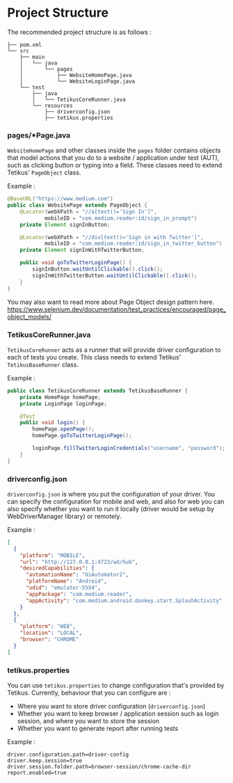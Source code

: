 # Project Structure

The recommended project structure is as follows :
```
├── pom.xml
└── src
    ├── main
    │   └── java
    │       └── pages
    │           ├── WebsiteHomePage.java
    │           └── WebsiteLoginPage.java
    └── test
        ├── java
        │   └── TetikusCoreRunner.java
        └── resources
            ├── driverconfig.json
            ├── tetikus.properties
```

### pages/*Page.java
`WebsiteHomePage` and other classes inside the `pages` folder contains objects that model actions that you do to a website / application under test (AUT), such as clicking button or typing into a field. These classes need to extend Tetikus' `PageObject` class.

Example :
```java
@BaseURL("https://www.medium.com")
public class WebsitePage extends PageObject {
    @Locator(webXPath = "//a[text()='Sign In']",
            mobileID = "com.medium.reader:id/sign_in_prompt")
    private Element signInButton;

    @Locator(webXPath = "//div[text()='Sign in with Twitter']",
            mobileID = "com.medium.reader:id/sign_in_twitter_button")
    private Element signInWithTwitterButton;

    public void goToTwitterLoginPage() {
        signInButton.waitUntilClickable().click();
        signInWithTwitterButton.waitUntilClickable().click();
    }
}
```

You may also want to read more about Page Object design pattern here.
https://www.selenium.dev/documentation/test_practices/encouraged/page_object_models/


### TetikusCoreRunner.java
`TetikusCoreRunner` acts as a runner that will provide driver configuration to each of tests you create. This class needs to extend Tetikus' `TetikusBaseRunner` class. 

Example :
```java
public class TetikusCoreRunner extends TetikusBaseRunner {
    private HomePage homePage;
    private LoginPage loginPage;

    @Test
    public void login() {
        homePage.openPage();
        homePage.goToTwitterLoginPage();

        loginPage.fillTwitterLoginCredentials("username", "password");
    }
}
```
  
### driverconfig.json
`driverconfig.json` is where you put the configuration of your driver. You can specify the configuration for mobile and web, and also for web you can also specify whether you want to run it locally (driver would be setup by WebDriverManager library) or remotely.

Example :
```json
[
  {
    "platform": "MOBILE",
    "url": "http://127.0.0.1:4723/wd/hub",
    "desiredCapabilities": {
      "automationName": "UiAutomator2",
      "platformName": "Android",
      "udid": "emulator-5554",
      "appPackage": "com.medium.reader",
      "appActivity": "com.medium.android.donkey.start.SplashActivity"
    }
  },
  {
    "platform": "WEB",
    "location": "LOCAL",
    "browser": "CHROME"
  }
]
```

### tetikus.properties
You can use `tetikus.properties` to change configuration that's provided by Tetikus. Currently, behaviour that you can configure are :
- Where you want to store driver configuration (`driverconfig.json`)
- Whether you want to keep browser / application session such as login session, and where you want to store the session
- Whether you want to generate report after running tests

Example :
```properties
driver.configuration.path=driver-config
driver.keep.session=true
driver.session.folder.path=browser-session/chrome-cache-dir
report.enabled=true
```
